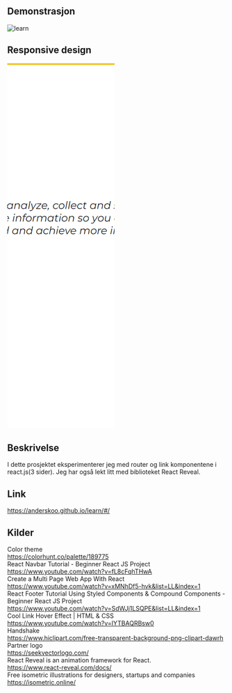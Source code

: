 ## Demonstrasjon

![learn](demo.gif)

## Responsive design

![learn](responsive.gif)

## Beskrivelse<br>

I dette prosjektet eksperimenterer jeg med router og link komponentene i react.js(3 sider).
Jeg har også lekt litt med biblioteket React Reveal.

## Link

https://anderskoo.github.io/learn/#/

## Kilder<br>

Color theme<br>
https://colorhunt.co/palette/189775<br>
React Navbar Tutorial - Beginner React JS Project<br>
https://www.youtube.com/watch?v=fL8cFqhTHwA<br>
Create a Multi Page Web App With React<br>
https://www.youtube.com/watch?v=xMNhDf5-hvk&list=LL&index=1<br>
React Footer Tutorial Using Styled Components & Compound Components - Beginner React JS Project<br>
https://www.youtube.com/watch?v=SdWJj1LSQPE&list=LL&index=1<br>
Cool Link Hover Effect | HTML & CSS<br>
https://www.youtube.com/watch?v=IYTBAQRBsw0<br>
Handshake<br>
https://www.hiclipart.com/free-transparent-background-png-clipart-dawrh<br>
Partner logo<br>
https://seekvectorlogo.com/<br>
React Reveal is an animation framework for React.<br>
https://www.react-reveal.com/docs/<br>
Free isometric illustrations for designers,
startups and companies<br>
https://isometric.online/<br>
